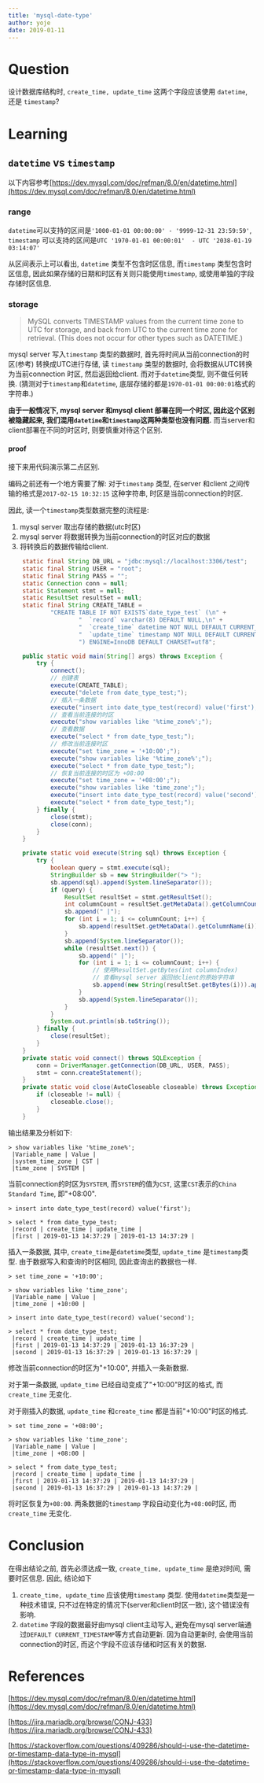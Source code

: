 ```yaml
---
title: 'mysql-date-type'
author: yoje
date: 2019-01-11
---
```


# Question
设计数据库结构时, `create_time, update_time` 这两个字段应该使用 `datetime`, 还是 `timestamp`?

# Learning
## `datetime` vs `timestamp`
以下内容参考[https://dev.mysql.com/doc/refman/8.0/en/datetime.html](https://dev.mysql.com/doc/refman/8.0/en/datetime.html)
### range
`datetime`可以支持的区间是`'1000-01-01 00:00:00' - '9999-12-31 23:59:59'`, `timestamp` 可以支持的区间是`UTC '1970-01-01 00:00:01'  - UTC '2038-01-19 03:14:07'`

从区间表示上可以看出, `datetime` 类型不包含时区信息, 而`timestamp` 类型包含时区信息, 因此如果存储的日期和时区有关则只能使用`timestamp`, 或使用单独的字段存储时区信息.

### storage
> MySQL converts TIMESTAMP values from the current time zone to UTC for storage, and back from UTC to the current time zone for retrieval. (This does not occur for other types such as DATETIME.)

mysql server 写入`timestamp` 类型的数据时, 首先将时间从当前connection的时区(参考[]()) 转换成UTC进行存储, 读 `timestamp` 类型的数据时, 会将数据从UTC转换为当前connection 时区, 然后返回给client. 而对于`datetime`类型, 则不做任何转换. (猜测对于`timestamp`和`datetime`, 底层存储的都是`1970-01-01 00:00:01`格式的字符串.)

**由于一般情况下, mysql server 和mysql client 部署在同一个时区, 因此这个区别被隐藏起来, 我们混用`datetime`和`timestamp`这两种类型也没有问题.** 而当server和client部署在不同的时区时, 则要慎重对待这个区别.

#### proof
接下来用代码演示第二点区别.

编码之前还有一个地方需要了解: 对于`timestamp` 类型, 在server 和client 之间传输的格式是`2017-02-15 10:32:15` 这种字符串, 时区是当前connection的时区.

因此, 读一个`timestamp`类型数据完整的流程是:
1. mysql server 取出存储的数据(utc时区)
2. mysql server 将数据转换为当前connection的时区对应的数据
3. 将转换后的数据传输给client.

```java
    static final String DB_URL = "jdbc:mysql://localhost:3306/test";
    static final String USER = "root";
    static final String PASS = "";
    static Connection conn = null;
    static Statement stmt = null;
    static ResultSet resultSet = null;
    static final String CREATE_TABLE =
            "CREATE TABLE IF NOT EXISTS`date_type_test` (\n" +
                    "  `record` varchar(8) DEFAULT NULL,\n" +
                    "  `create_time` datetime NOT NULL DEFAULT CURRENT_TIMESTAMP,\n" +
                    "  `update_time` timestamp NOT NULL DEFAULT CURRENT_TIMESTAMP ON UPDATE CURRENT_TIMESTAMP\n" +
                    ") ENGINE=InnoDB DEFAULT CHARSET=utf8";

    public static void main(String[] args) throws Exception {
        try {
            connect();
            // 创建表
            execute(CREATE_TABLE);
            execute("delete from date_type_test;");
            // 插入一条数据
            execute("insert into date_type_test(record) value('first');");
            // 查看当前连接的时区
            execute("show variables like '%time_zone%';");
            // 查看数据
            execute("select * from date_type_test;");
            // 修改当前连接时区
            execute("set time_zone = '+10:00';");
            execute("show variables like '%time_zone%';");
            execute("select * from date_type_test;");
            // 恢复当前连接的时区为 +08:00
            execute("set time_zone = '+08:00';");
            execute("show variables like 'time_zone';");
            execute("insert into date_type_test(record) value('second');");
            execute("select * from date_type_test;");
        } finally {
            close(stmt);
            close(conn);
        }
    }

    private static void execute(String sql) throws Exception {
        try {
            boolean query = stmt.execute(sql);
            StringBuilder sb = new StringBuilder("> ");
            sb.append(sql).append(System.lineSeparator());
            if (query) {
                ResultSet resultSet = stmt.getResultSet();
                int columnCount = resultSet.getMetaData().getColumnCount();
                sb.append(" |");
                for (int i = 1; i <= columnCount; i++) {
                    sb.append(resultSet.getMetaData().getColumnName(i)).append(" | ");
                }
                sb.append(System.lineSeparator());
                while (resultSet.next()) {
                    sb.append(" |");
                    for (int i = 1; i <= columnCount; i++) {
                        // 使用ResultSet.getBytes(int columnIndex)
                        // 查看mysql server 返回给client的原始字符串
                        sb.append(new String(resultSet.getBytes(i))).append(" | ");
                    }
                    sb.append(System.lineSeparator());
                }
            }
            System.out.println(sb.toString());
        } finally {
            close(resultSet);
        }
    }
    private static void connect() throws SQLException {
        conn = DriverManager.getConnection(DB_URL, USER, PASS);
        stmt = conn.createStatement();
    }
    private static void close(AutoCloseable closeable) throws Exception {
        if (closeable != null) {
            closeable.close();
        }
    }
```

输出结果及分析如下:
```text
> show variables like '%time_zone%';
 |Variable_name | Value |
 |system_time_zone | CST |
 |time_zone | SYSTEM |
```
当前connection的时区为`SYSTEM`, 而`SYSTEM`的值为`CST`, 这里`CST`表示的`China Standard Time`, 即"+08:00".

```text
> insert into date_type_test(record) value('first');

> select * from date_type_test;
 |record | create_time | update_time |
 |first | 2019-01-13 14:37:29 | 2019-01-13 14:37:29 |
```
插入一条数据, 其中, `create_time`是`datetime`类型, `update_time` 是`timestamp`类型. 由于数据写入和查询的时区相同, 因此查询出的数据也一样.

```text
> set time_zone = '+10:00';

> show variables like 'time_zone';
 |Variable_name | Value |
 |time_zone | +10:00 |

> insert into date_type_test(record) value('second');

> select * from date_type_test;
 |record | create_time | update_time |
 |first | 2019-01-13 14:37:29 | 2019-01-13 16:37:29 |
 |second | 2019-01-13 16:37:29 | 2019-01-13 16:37:29 |
```
修改当前connection的时区为"+10:00",  并插入一条新数据.

对于第一条数据, `update_time` 已经自动变成了"+10:00"时区的格式, 而`create_time` 无变化.

对于刚插入的数据, `update_time` 和`create_time` 都是当前"+10:00"时区的格式.

```text
> set time_zone = '+08:00';

> show variables like 'time_zone';
 |Variable_name | Value |
 |time_zone | +08:00 |

> select * from date_type_test;
 |record | create_time | update_time |
 |first | 2019-01-13 14:37:29 | 2019-01-13 14:37:29 |
 |second | 2019-01-13 16:37:29 | 2019-01-13 14:37:29 |
```
将时区恢复为`+08:00`. 两条数据的`timestamp` 字段自动变化为`+08:00`时区, 而`create_time` 无变化.

# Conclusion
在得出结论之前, 首先必须达成一致, `create_time, update_time` 是绝对时间, 需要时区信息. 因此, 结论如下
1. `create_time, update_time` 应该使用`timestamp` 类型.
   使用`datetime`类型是一种技术错误, 只不过在特定的情况下(server和client时区一致), 这个错误没有影响.
2. `datetime` 字段的数据最好由mysql client主动写入, 避免在mysql server端通过`DEFAULT CURRENT_TIMESTAMP`等方式自动更新.
   因为自动更新时, 会使用当前connection的时区, 而这个字段不应该存储和时区有关的数据.

# References
[https://dev.mysql.com/doc/refman/8.0/en/datetime.html](https://dev.mysql.com/doc/refman/8.0/en/datetime.html)

[https://jira.mariadb.org/browse/CONJ-433](https://jira.mariadb.org/browse/CONJ-433)

[https://stackoverflow.com/questions/409286/should-i-use-the-datetime-or-timestamp-data-type-in-mysql](https://stackoverflow.com/questions/409286/should-i-use-the-datetime-or-timestamp-data-type-in-mysql)
